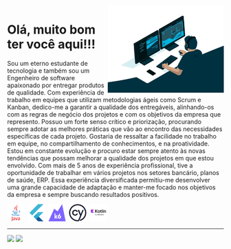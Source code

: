<img src = "giphy-banner.gif" width = "270px" align = "right">

# Olá, muito bom ter você aqui!!!
Sou um eterno estudante de tecnologia e também sou um Engenheiro de software apaixonado por entregar produtos de qualidade. Com experiência de trabalho em equipes que utilizam metodologias ágeis como Scrum e Kanban, dedico-me a garantir a qualidade dos entregáveis, alinhando-os com as regras de negócio dos projetos e com os objetivos da empresa que represento.
Possuo um forte senso crítico e priorização, procurando sempre adotar as melhores práticas que vão ao encontro das necessidades específicas de cada projeto. Gostaria de ressaltar a facilidade no trabalho em equipe, no compartilhamento de conhecimentos, e na proatividade. Estou em constante evolução e procuro estar sempre atento às novas tendências que possam melhorar a qualidade dos projetos em que estou envolvido.
Com mais de 5 anos de experiência profissional, tive a oportunidade de trabalhar em vários projetos nos setores bancário, planos de saúde, ERP. Essa experiência diversificada permitiu-me desenvolver uma grande capacidade de adaptação e manter-me focado nos objetivos da empresa e sempre buscando resultados positivos.

<div>
  <img src="https://github.com/devicons/devicon/blob/master/icons/java/java-original-wordmark.svg" title="Java" alt="Java" width="40" height="40"/>&nbsp;
  <img src="https://github.com/devicons/devicon/blob/master/icons/flutter/flutter-original.svg" title="Flutter" alt="Flutter" width="40" height="40"/>&nbsp;  
 <!-- <img src="https://github.com/devicons/devicon/blob/master/icons/csharp/csharp-original.svg" title="Csharp" alt="Csharp" width="40" height="40"/>&nbsp; -->
  <!-- <img src="https://github.com/devicons/devicon/blob/master/icons/python/python-original.svg" title="Python" alt="Python" width="40" height="40"/>&nbsp; -->
  <img src="https://github.com/devicons/devicon/blob/master/icons/k6/k6-original.svg" title="K6" alt="K6" width="40" height="40"/>&nbsp;
  <img src="https://github.com/devicons/devicon/blob/master/icons/cypressio/cypressio-plain.svg" title="Cypress" alt="Cypress" width="40" height="40"/>&nbsp;  
  <img src="https://github.com/devicons/devicon/blob/master/icons/kotlin/kotlin-original-wordmark.svg" title="Kotlin" alt="Kotlin" width="40" height="40"/>&nbsp;
</div>

---  
<div align = "left">  
  <img height = "200em" src="https://github-readme-stats.vercel.app/api?username=dionismoreirapro&show_icons=true&show_icons=true&theme=bear&count_private=true" />
  <img height = "200em" src="https://github-readme-stats.vercel.app/api/top-langs/?username=dionismoreirapro&show_icons=true&theme=bear&count_private=true"/>
</div>
